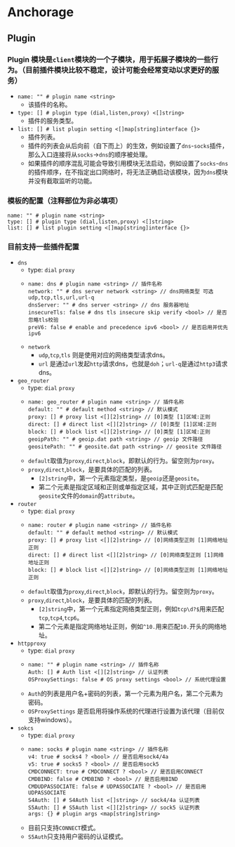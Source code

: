 # Anchorage
## Plugin
### Plugin 模块是`client`模块的一个子模块，用于拓展子模块的一些行为。（目前插件模块比较不稳定，设计可能会经常变动以求更好的服务）
- `name: "" # plugin name <string>`
  - 该插件的名称。
- `type: [] # plugin type (dial,listen,proxy) <[]string>`
  - 插件的服务类型。
- `list: [] # list plugin setting <[]map[string]interface {}>`
  - 插件列表。
  - 插件的列表会从后向前（自下而上）的生效，例如设置了`dns`-`socks`插件，那么入口连接将从`socks`->`dns`的顺序被处理。
  - 如果插件的顺序混乱可能会导致引用模块无法启动，例如设置了`socks`-`dns`的插件顺序，在不指定出口网络时，将无法正确启动该模块，因为`dns`模块并没有截取监听的功能。
### 模板的配置（注释部位为非必填项）
```
name: "" # plugin name <string>
type: [] # plugin type (dial,listen,proxy) <[]string>
list: [] # list plugin setting <[]map[string]interface {}>
```
### 目前支持一些插件配置
- `dns`
  - type: `dial` `proxy`
  - ```
    name: dns # plugin name <string> // 插件名称
    network: "" # dns server network <string> // dns网络类型 可选 udp,tcp,tls,url,url-q
    dnsServer: "" # dns server <string> // dns 服务器地址
    insecureTls: false # dns tls insecure skip verify <bool> // 是否忽略tls校验
    preV6: false # enable and precedence ipv6 <bool> // 是否启用并优先ipv6
    ```
  - `network`
    - `udp`,`tcp`,`tls` 则是使用对应的网络类型请求dns。
    - `url` 是通过`url`发起`http`请求dns，也就是`doh`；`url-q`是通过`http3`请求dns。
- `geo_router`
  - type: `dial` `proxy`
  - ```
    name: geo_router # plugin name <string> // 插件名称
    default: "" # default method <string> // 默认模式
    proxy: [] # proxy list <[][2]string> // [0]类型 [1]区域:正则
    direct: [] # direct list <[][2]string> // [0]类型 [1]区域:正则
    block: [] # block list <[][2]string> // [0]类型 [1]区域:正则
    geoipPath: "" # geoip.dat path <string> // geoip 文件路径
    geositePath: "" # geosite.dat path <string> // geosite 文件路径
    ```
  - `default`取值为`proxy`,`direct`,`block`，即默认的行为。留空则为`proxy`。
  - `proxy`,`direct`,`block`，是要具体的匹配的列表。
    - `[2]string`中，第一个元素指定类型，是`geoip`还是`geosite`。
    - 第二个元素是指定区域和正则或单指定区域，其中正则式匹配是匹配`geosite`文件的`domain`的`attribute`。
- `router`
  - type: `dial` `proxy`
  - ```
    name: router # plugin name <string> // 插件名称
    default: "" # default method <string> // 默认模式
    proxy: [] # proxy list <[][2]string> // [0]网络类型正则 [1]网络地址正则
    direct: [] # direct list <[][2]string> // [0]网络类型正则 [1]网络地址正则
    block: [] # block list <[][2]string> // [0]网络类型正则 [1]网络地址正则
    ```
  - `default`取值为`proxy`,`direct`,`block`，即默认的行为。留空则为`proxy`。
  - `proxy`,`direct`,`block`，是要具体的匹配的列表。
    - `[2]string`中，第一个元素指定网络类型正则，例如`tcp\d?$`用来匹配`tcp`,`tcp4`,`tcp6`。
    - 第二个元素是指定网络地址正则，例如`^10.`用来匹配`10.`开头的网络地址。
- `httpproxy`
  - type: `dial` `proxy`
  - ```
    name: "" # plugin name <string> // 插件名称
    Auth: [] # Auth list <[][2]string> // 认证列表
    OSProxySettings: false # OS proxy settings <bool> // 系统代理设置
    ```
  - `Auth`的列表是用户名+密码的列表，第一个元素为用户名，第二个元素为密码。
  - `OSProxySettings` 是否启用将操作系统的代理进行设置为该代理（目前仅支持windows）。
- `sokcs`
  - type: `dial` `proxy`
  - ```
    name: socks # plugin name <string> // 插件名称
    v4: true # socks4 ? <bool> // 是否启用sock4/4a
    v5: true # socks5 ? <bool> // 是否启用sock5
    CMDCONNECT: true # CMDCONNECT ? <bool> // 是否启用CONNECT
    CMDBIND: false # CMDBIND ? <bool> // 是否启用BIND
    CMDUDPASSOCIATE: false # UDPASSOCIATE ? <bool> // 是否启用UDPASSOCIATE
    S4Auth: [] # S4Auth list <[]string> // sock4/4a 认证列表
    S5Auth: [] # S5Auth list <[][2]string> // sock5 认证列表
    args: {} # plugin args <map[string]string>
    ```
  - 目前只支持`CONNECT`模式。
  - `S5Auth`只支持用户密码的认证模式。



